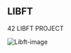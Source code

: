 ## LIBFT

42 LIBFT PROJECT

![Libft-image](https://user-images.githubusercontent.com/61690983/137578934-604e0759-5ccf-40d9-b828-dfe5011144b6.png)
